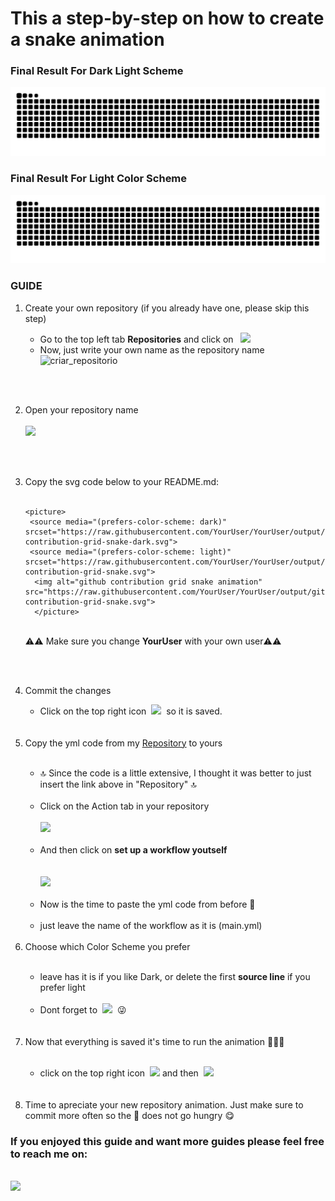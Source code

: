 <h1> This a step-by-step on how to create a snake animation</h1>

<h3> Final Result For Dark Light Scheme </h3>

<div>
<picture>
  <source media="(prefers-color-scheme: dark)" srcset="https://raw.githubusercontent.com/mmiguelo/mmiguelo/output/github-contribution-grid-snake-dark.svg">
  <img alt="github contribution grid snake animation" src="https://raw.githubusercontent.com/mmiguelo/mmiguelo/output/github-contribution-grid-snake.svg">
</picture>
</div>

<h3> Final Result For Light Color Scheme </h3>

<div>
<picture>
  <source media="(prefers-color-scheme: light)" srcset="https://raw.githubusercontent.com/mmiguelo/mmiguelo/output/github-contribution-grid-snake.svg">
  <img alt="github contribution grid snake animation" src="https://raw.githubusercontent.com/mmiguelo/mmiguelo/output/github-contribution-grid-snake.svg">
</picture>
</div>

<h3> GUIDE </h3>

<ol>
<li> Create your own repository (if you already have one, please skip this step)</li>
  
  - Go to the top left tab **Repositories** and click on &nbsp;&nbsp;<img src="https://github.com/user-attachments/assets/8d9ebf58-8b52-4774-b3c8-31c51110a6ee" width="60">
  - Now, just write your own name as the repository name
    ![criar_repositorio](https://github.com/user-attachments/assets/bf377ca6-ea3b-4c8c-9266-76df72a2cbc7)

<br><br>
<li> Open your repository name</li>
<br>
<img src="https://github.com/user-attachments/assets/0544935e-ec9b-49ed-aa95-9377bbbf34af">

<br><br>
<li> Copy the svg code below to your README.md:</li>
<br>
  
```
<picture>
 <source media="(prefers-color-scheme: dark)" srcset="https://raw.githubusercontent.com/YourUser/YourUser/output/github-contribution-grid-snake-dark.svg">
 <source media="(prefers-color-scheme: light)" srcset="https://raw.githubusercontent.com/YourUser/YourUser/output/github-contribution-grid-snake.svg">
  <img alt="github contribution grid snake animation" src="https://raw.githubusercontent.com/YourUser/YourUser/output/github-contribution-grid-snake.svg">
  </picture>
```
<br>
  ⚠️⚠️ Make sure you change <strong>YourUser</strong> with your own user⚠️⚠️
  
<br><br>
  <li> Commit the changes</li>
<ul>
   <li> Click on the top right icon &nbsp;<img src="https://github.com/user-attachments/assets/46edc582-306e-4914-920c-2c32a9247ed3" width="90">&nbsp; so it is saved. </li>
</ul>
<br><br>
<li> Copy the yml code from my <a href="https://github.com/mmiguelo/mmiguelo/blob/main/.github/workflows/main.yml">Repository</a> to yours</li>

<br>
<ul>
  <li> 🔝 Since the code is a little extensive, I thought it was better to just insert the link above in "Repository" 🔝 </li>

<br>
  <li>  Click on the Action tab in your repository </li>
<br>
  <img src="https://github.com/user-attachments/assets/2240185a-c4ea-419a-b36b-dfaae82ae1f8">
<br><br>
    <li>And then click on <strong> set up a workflow youtself  </strong> </li>
<br><br>
<img src="https://github.com/user-attachments/assets/7a081d56-d07a-4696-b397-3a06a7ec25bb">
<br><br>
    <li> Now is the time to paste the yml code from before 🚀 </li>
<br>
          <li> just leave the name of the workflow as it is (main.yml)</li>
<br>
</ul>
 <li>  Choose which Color Scheme you prefer </li>
<br>
<ul>
  <li> leave has it is if you like Dark, or delete the first <strong>source line</strong> if you prefer light </li>
<br>
  <li>Dont forget to &nbsp;<img src="https://github.com/user-attachments/assets/46edc582-306e-4914-920c-2c32a9247ed3" width="90">&nbsp; 😜 </li>
</ul>
<br><br>
    <li> Now that everything is saved it's time to run the animation 🏃🏻‍♂️ </li> 
<br>
<ul>
    <li> click on the top right icon &nbsp;<img src="https://github.com/user-attachments/assets/5ad25938-67d6-426f-8145-6ccb97ccb58c" width="10%"> and then  &nbsp;<img src="https://github.com/user-attachments/assets/5c447b58-8bee-4052-ba56-cf01bc1f98cf" width="15%"> </li>
</ul>
<br><br>
<li> Time to apreciate your new repository animation. Just make sure to commit more often so the 🐍 does not go hungry 😋 </li>
</ol>

<h3> If you enjoyed this guide and want more guides please feel free to reach me on:  </h3>
<br>
<a href="https://discord.com/channel/558375144213577728" target="_blank"><img src="https://img.shields.io/badge/Discord-7289DA?style=for-the-badge&logo=discord&logoColor=white" target="_blank"></a>
